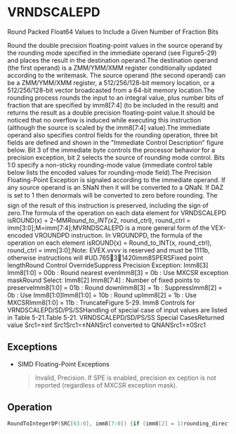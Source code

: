 # VRNDSCALEPD

Round Packed Float64 Values to Include a Given Number of Fraction Bits

Round the double precision floating-point values in the source operand by the rounding mode specified in the immediate operand (see Figure5-29) and places the result in the destination operand.The destination operand (the first operand) is a ZMM/YMM/XMM register conditionally updated according to the writemask.
The source operand (the second operand) can be a ZMM/YMM/XMM register, a 512/256/128-bit memory location, or a 512/256/128-bit vector broadcasted from a 64-bit memory location.The rounding process rounds the input to an integral value, plus number bits of fraction that are specified by imm8[7:4] (to be included in the result) and returns the result as a double precision floating-point value.It should be noticed that no overflow is induced while executing this instruction (although the source is scaled by the imm8[7:4] value).The immediate operand also specifies control fields for the rounding operation, three bit fields are defined and shown in the "Immediate Control Description" figure below.
Bit 3 of the immediate byte controls the processor behavior for a precision exception, bit 2 selects the source of rounding mode control.
Bits 1:0 specify a non-sticky rounding-mode value (immediate control table below lists the encoded values for rounding-mode field).The Precision Floating-Point Exception is signaled according to the immediate operand.
If any source operand is an SNaN then it will be converted to a QNaN.
If DAZ is set to 1 then denormals will be converted to zero before rounding.
The sign of the result of this instruction is preserved, including the sign of zero.The formula of the operation on each data element for VRNDSCALEPD isROUND(x) = 2-MM*Round_to_INT(x*2, round_ctrl), round_ctrl = imm[3:0];M=imm[7:4];MVRNDSCALEPD is a more general form of the VEX-encoded VROUNDPD instruction.
In VROUNDPD, the formula of the operation on each element isROUND(x) = Round_to_INT(x, round_ctrl), round_ctrl = imm[3:0];Note: EVEX.vvvv is reserved and must be 1111b, otherwise instructions will #UD.76531420imm8SPERSFixed point lengthRound Control OverrideSuppress Precision Exception: Imm8[3] Imm8[1:0] = 00b : Round nearest evenImm8[3] = 0b : Use MXCSR exception maskRound Select: Imm8[2] Imm8[7:4] : Number of fixed points to preserveImm8[1:0] = 01b : Round downImm8[3] = 1b : SuppressImm8[2] = 0b : Use Imm8[1:0]Imm8[1:0] = 10b : Round upImm8[2] = 1b : Use MXCSRImm8[1:0] = 11b : TruncateFigure 5-29.
 Imm8 Controls for VRNDSCALEPD/SD/PS/SSHandling of special case of input values are listed in Table 5-21.Table 5-21.
VRNDSCALEPD/SD/PS/SS Special CasesReturned value Src1=±inf Src1Src1=±NANSrc1 converted to QNANSrc1=±0Src1

## Exceptions

- SIMD Floating-Point Exceptions
  > Invalid, Precision.
  > If SPE is enabled, precision ex
  > ception is not reported (regardless of MXCSR exception mask).

## Operation

```C
RoundToIntegerDP(SRC[63:0], imm8[7:0]) {if (imm8[2] = 1)rounding_direction := MXCSR:RC; get round control from MXCSRelserounding_direction := imm8[1:0]; get round control from imm8[1:0]FIM := imm8[7:4]; get the scaling factorcase (rounding_direction)M*SRC[63:0])00: TMP[63:0] := round_to_nearest_even_integer(2M01: TMP[63:0] := round_to_equal_or_smaller_integer(2*SRC[63:0])M10: TMP[63:0] := round_to_equal_or_larger_integer(2*SRC[63:0])M11: TMP[63:0] := round_to_nearest_smallest_magnitude_integer(2*SRC[63:0])ESAC-M-MDest[63:0] := 2* TMP[63:0] ; scale down back to 2if (imm8[3] = 0) Then; check SPEif (SRC[63:0] != Dest[63:0]) Then; check precision lostset_precision(); set #PEreturn(Dest[63:0])}VRNDSCALEPD (EVEX encoded versions) (KL, VL) = (2, 128), (4, 256), (8, 512)IF *src is a memory operand*THEN TMP_SRC := BROADCAST64(SRC, VL, k1)ELSE TMP_SRC := SRCFI;FOR j := 0 TO KL-1i := j * 64IF k1[j] OR *no writemask*THEN DEST[i+63:i] := RoundToIntegerDP((TMP_SRC[i+63:i], imm8[7:0])ELSE IF *merging-masking*; merging-maskingTHEN *DEST[i+63:i] remains unchanged*ELSE ; zeroing-maskingDEST[i+63:i] := 0FI;FI;ENDFOR;DEST[MAXVL-1:VL] := 0Intel C/C++ Compiler Intrinsic EquivalentVRNDSCALEPD __m512d _mm512_roundscale_pd( __m512d a, int imm);VRNDSCALEPD __m512d _mm512_roundscale_round_pd( __m512d a, int imm, int sae);VRNDSCALEPD __m512d _mm512_mask_roundscale_pd(__m512d s, __mmask8 k, __m512d a, int imm);VRNDSCALEPD __m512d _mm512_mask_roundscale_round_pd(__m512d s, __mmask8 k, __m512d a, int imm, int sae);VRNDSCALEPD __m512d _mm512_maskz_roundscale_pd( __mmask8 k, __m512d a, int imm);VRNDSCALEPD __m512d _mm512_maskz_roundscale_round_pd( __mmask8 k, __m512d a, int imm, int sae);VRNDSCALEPD __m256d _mm256_roundscale_pd( __m256d a, int imm);VRNDSCALEPD __m256d _mm256_mask_roundscale_pd(__m256d s, __mmask8 k, __m256d a, int imm);VRNDSCALEPD __m256d _mm256_maskz_roundscale_pd( __mmask8 k, __m256d a, int imm);VRNDSCALEPD __m128d _mm_roundscale_pd( __m128d a, int imm);VRNDSCALEPD __m128d _mm_mask_roundscale_pd(__m128d s, __mmask8 k, __m128d a, int imm);VRNDSCALEPD __m128d _mm_maskz_roundscale_pd( __mmask8 k, __m128d a, int imm);
```
